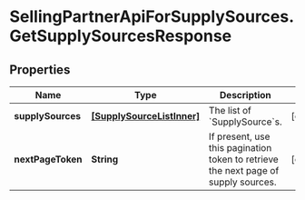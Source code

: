 # SellingPartnerApiForSupplySources.GetSupplySourcesResponse

## Properties

Name | Type | Description | Notes
------------ | ------------- | ------------- | -------------
**supplySources** | [**[SupplySourceListInner]**](SupplySourceListInner.md) | The list of &#x60;SupplySource&#x60;s. | [optional] 
**nextPageToken** | **String** | If present, use this pagination token to retrieve the next page of supply sources. | [optional] 


